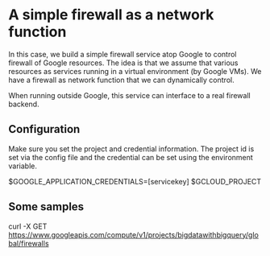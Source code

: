 # A simple firewall as a network function

In this case, we build a simple firewall service atop
Google to control firewall of Google resources.
The idea is that we assume that various resources as
services running in a virtual environment (by Google VMs). We have a firewall as network function that we can dynamically control.

When running outside Google, this service can interface
to a real firewall backend.

## Configuration

Make sure you set the project and credential information. The project id is set
via the config file and the credential can be set using the environment variable.

$GOOGLE_APPLICATION_CREDENTIALS=[servicekey]
$GCLOUD_PROJECT
## Some samples

curl -X GET https://www.googleapis.com/compute/v1/projects/bigdatawithbigquery/global/firewalls
